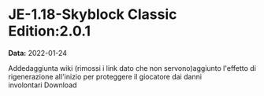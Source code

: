 # JE-1.18-Skyblock Classic Edition:2.0.1

**Data:** 2022-01-24

Addedaggiunta wiki (rimossi i link dato che non servono)aggiunto l'effetto di rigenerazione all'inizio per proteggere il giocatore dai danni involontari Download
